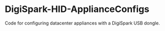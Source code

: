 # DigiSpark-HID-ApplianceConfigs
Code for configuring datacenter appliances with a DigiSpark USB dongle.
